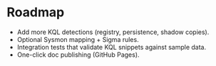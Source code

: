 # Roadmap
- Add more KQL detections (registry, persistence, shadow copies).
- Optional Sysmon mapping + Sigma rules.
- Integration tests that validate KQL snippets against sample data.
- One-click doc publishing (GitHub Pages).